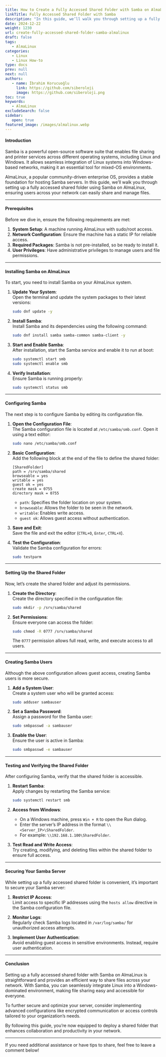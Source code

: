 ```yaml
---
title: How to Create a Fully Accessed Shared Folder with Samba on AlmaLinux
linkTitle: Fully Accessed Shared Folder with Samba
description: "In this guide, we’ll walk you through setting up a fully accessed shared folder using Samba on AlmaLinux, ensuring users across your network can easily share and manage files.  "
date: 2024-12-22
weight: 1230
url: create-fully-accessed-shared-folder-samba-almalinux
draft: false
tags:
   - AlmaLinux
categories:
   - Linux
   - Linux How-to
type: docs
prev: null
next: null
authors:
   - name: İbrahim Korucuoğlu
     link: https://github.com/siberoloji
     image: https://github.com/siberoloji.png
toc: true
keywords:
   - AlmaLinux
excludeSearch: false
sidebar:
   open: true
featured_image: /images/almalinux.webp
---
```

#### **Introduction**

Samba is a powerful open-source software suite that enables file sharing and printer services across different operating systems, including Linux and Windows. It allows seamless integration of Linux systems into Windows-based networks, making it an essential tool for mixed-OS environments.  

AlmaLinux, a popular community-driven enterprise OS, provides a stable foundation for hosting Samba servers. In this guide, we’ll walk you through setting up a fully accessed shared folder using Samba on AlmaLinux, ensuring users across your network can easily share and manage files.

---

#### **Prerequisites**  

Before we dive in, ensure the following requirements are met:  

1. **System Setup**: A machine running AlmaLinux with sudo/root access.  
2. **Network Configuration**: Ensure the machine has a static IP for reliable access.  
3. **Required Packages**: Samba is not pre-installed, so be ready to install it.  
4. **User Privileges**: Have administrative privileges to manage users and file permissions.  

---

#### **Installing Samba on AlmaLinux**  

To start, you need to install Samba on your AlmaLinux system.  

1. **Update Your System**:  
   Open the terminal and update the system packages to their latest versions:  

   ```bash
   sudo dnf update -y
   ```  

2. **Install Samba**:  
   Install Samba and its dependencies using the following command:  

   ```bash
   sudo dnf install samba samba-common samba-client -y
   ```  

3. **Start and Enable Samba**:  
   After installation, start the Samba service and enable it to run at boot:  

   ```bash
   sudo systemctl start smb
   sudo systemctl enable smb
   ```  

4. **Verify Installation**:  
   Ensure Samba is running properly:  

   ```bash
   sudo systemctl status smb
   ```  

---

#### **Configuring Samba**  

The next step is to configure Samba by editing its configuration file.  

1. **Open the Configuration File**:  
   The Samba configuration file is located at `/etc/samba/smb.conf`. Open it using a text editor:  

   ```bash
   sudo nano /etc/samba/smb.conf
   ```  

2. **Basic Configuration**:  
   Add the following block at the end of the file to define the shared folder:  

   ```plaintext
   [SharedFolder]
   path = /srv/samba/shared
   browseable = yes
   writable = yes
   guest ok = yes
   create mask = 0755
   directory mask = 0755
   ```  

   - `path`: Specifies the folder location on your system.  
   - `browseable`: Allows the folder to be seen in the network.  
   - `writable`: Enables write access.  
   - `guest ok`: Allows guest access without authentication.  

3. **Save and Exit**:  
   Save the file and exit the editor (`CTRL+O`, `Enter`, `CTRL+X`).  

4. **Test the Configuration**:  
   Validate the Samba configuration for errors:  

   ```bash
   sudo testparm
   ```  

---

#### **Setting Up the Shared Folder**  

Now, let’s create the shared folder and adjust its permissions.  

1. **Create the Directory**:  
   Create the directory specified in the configuration file:  

   ```bash
   sudo mkdir -p /srv/samba/shared
   ```  

2. **Set Permissions**:  
   Ensure everyone can access the folder:  

   ```bash
   sudo chmod -R 0777 /srv/samba/shared
   ```  

   The `0777` permission allows full read, write, and execute access to all users.  

---

#### **Creating Samba Users**  

Although the above configuration allows guest access, creating Samba users is more secure.  

1. **Add a System User**:  
   Create a system user who will be granted access:  

   ```bash
   sudo adduser sambauser
   ```  

2. **Set a Samba Password**:  
   Assign a password for the Samba user:  

   ```bash
   sudo smbpasswd -a sambauser
   ```  

3. **Enable the User**:  
   Ensure the user is active in Samba:  

   ```bash
   sudo smbpasswd -e sambauser
   ```  

---

#### **Testing and Verifying the Shared Folder**  

After configuring Samba, verify that the shared folder is accessible.  

1. **Restart Samba**:  
   Apply changes by restarting the Samba service:  

   ```bash
   sudo systemctl restart smb
   ```  

2. **Access from Windows**:  
   - On a Windows machine, press `Win + R` to open the Run dialog.  
   - Enter the server’s IP address in the format `\\<Server_IP>\SharedFolder`.  
   - For example: `\\192.168.1.100\SharedFolder`.  

3. **Test Read and Write Access**:  
   Try creating, modifying, and deleting files within the shared folder to ensure full access.  

---

#### **Securing Your Samba Server**  

While setting up a fully accessed shared folder is convenient, it’s important to secure your Samba server:  

1. **Restrict IP Access**:  
   Limit access to specific IP addresses using the `hosts allow` directive in the Samba configuration file.  

2. **Monitor Logs**:  
   Regularly check Samba logs located in `/var/log/samba/` for unauthorized access attempts.  

3. **Implement User Authentication**:  
   Avoid enabling guest access in sensitive environments. Instead, require user authentication.  

---

#### **Conclusion**  

Setting up a fully accessed shared folder with Samba on AlmaLinux is straightforward and provides an efficient way to share files across your network. With Samba, you can seamlessly integrate Linux into a Windows-dominated environment, making file sharing easy and accessible for everyone.  

To further secure and optimize your server, consider implementing advanced configurations like encrypted communication or access controls tailored to your organization’s needs.  

By following this guide, you’re now equipped to deploy a shared folder that enhances collaboration and productivity in your network.  

---

If you need additional assistance or have tips to share, feel free to leave a comment below!  
